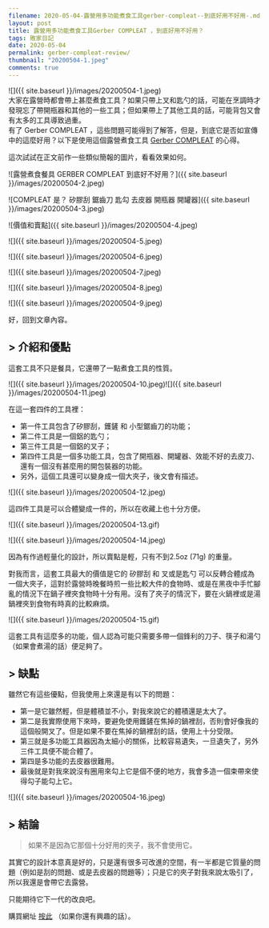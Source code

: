 ```yaml
---
filename: 2020-05-04-露營用多功能煮食工具gerber-compleat--到底好用不好用-.md
layout: post
title: 露營用多功能煮食工具Gerber COMPLEAT ，到底好用不好用？
tags: 敗家日記
date: 2020-05-04
permalink: gerber-compleat-review/
thumbnail: "20200504-1.jpeg"
comments: true
---
```


![]({{ site.baseurl }}/images/20200504-1.jpeg)  
大家在露營時都會帶上甚麼煮食工具？如果只帶上叉和匙勺的話，可能在烹調時才發現忘了帶開瓶器和其他的一些工具；但如果帶上了其他工具的話，可能背包又會有太多的工具導致過重。  
有了 Gerber COMPLEAT ，這些問題可能得到了解答，但是，到底它是否如宣傳中的這麼好用？以下是使用這個露營煮食工具 [Gerber COMPLEAT](https://www.gerbergear.com/en-us/shop/equipment/all-equipment/compleat-onyx-31-003463) 的心得。

這次試試在正文前作一些類似簡報的圖片，看看效果如何。

![露營煮食餐具 GERBER COMPLEAT 到底好不好用？]({{ site.baseurl }}/images/20200504-2.jpeg)

![COMPLEAT 是？ 矽膠刮 鋸齒刀 匙勾 去皮器 開瓶器 開罐器]({{ site.baseurl }}/images/20200504-3.jpeg)

![價值和賣點]({{ site.baseurl }}/images/20200504-4.jpeg)

![]({{ site.baseurl }}/images/20200504-5.jpeg)

![]({{ site.baseurl }}/images/20200504-6.jpeg)

![]({{ site.baseurl }}/images/20200504-7.jpeg)

![]({{ site.baseurl }}/images/20200504-8.jpeg)

![]({{ site.baseurl }}/images/20200504-9.jpeg)

好，回到文章內容。

## > 介紹和優點

這套工具不只是餐具，它還帶了一點煮食工具的性質。

![]({{ site.baseurl }}/images/20200504-10.jpeg)![]({{ site.baseurl }}/images/20200504-11.jpeg)

在這一套四件的工具裡：

* 第一件工具包含了矽膠刮，鑊鏟 和 小型鋸齒刀的功能；
* 第二件工具是一個鋁的匙勺；
* 第三件工具是一個鋁的叉子；
* 第四件工具是一個多功能工具，包含了開瓶器、開罐器、效能不好的去皮刀、還有一個沒有甚麼用的開包裝器的功能。
* 另外，這個工具還可以變身成一個大夾子，後文會有描述。

![]({{ site.baseurl }}/images/20200504-12.jpeg)

這四件工具是可以合體變成一件的，所以在收藏上也十分方便。

![]({{ site.baseurl }}/images/20200504-13.gif)

![]({{ site.baseurl }}/images/20200504-14.jpeg)

因為有作過輕量化的設計，所以賣點是輕，只有不到2.5oz (71g) 的重量。

對我而言，這套工具最大的價值是它的 矽膠刮 和 叉或是匙勺 可以反轉合體成為一個大夾子，這對於露營時晚餐時煎一些比較大件的食物時、或是在黑夜中手忙腳亂的情況下在鍋子裡夾食物時十分有用。沒有了夾子的情況下，要在火鍋裡或是湯鍋裡夾到食物有時真的比較麻煩。

![]({{ site.baseurl }}/images/20200504-15.gif)

這套工具有這麼多的功能，個人認為可能只需要多帶一個鋒利的刀子、筷子和湯勺（如果會煮湯的話）便足夠了。

## > 缺點

雖然它有這些優點，但我使用上來還是有以下的問題：

* 第一是它雖然輕，但是體積並不小，對我來說它的體積還是太大了。
* 第二是我實際使用下來時，要避免使用鑊鏟在焦掉的鍋裡刮，否則會好像我的這個般開叉了。但是如果不要在焦掉的鍋裡刮的話，使用上十分受限。
* 第三就是多功能工具器因為太細小的關係，比較容易遺失，一旦遺失了，另外三件工具便不能合體了。
* 第四是多功能的去皮器很難用。
* 最後就是對我來說沒有圈用來勾上它是個不便的地方，我會多造一個束帶來使得勾子能勾上它。

![]({{ site.baseurl }}/images/20200504-16.jpeg)

## > 結論

> 如果不是因為它那個十分好用的夾子，我不會使用它。

其實它的設計本意真是好的，只是還有很多可改進的空間，有一半都是它質量的問題（例如是刮的問題、或是去皮器的問題等）；只是它的夾子對我來說太吸引了，所以我還是會帶它去露營。

只能期待它下一代的改良吧。

購買網址 [按此](https://www.amazon.com/Gerber-ComplEAT-Cooking-Bronze-31-003465/dp/B07N84K2GV) （如果你還有興趣的話）。
